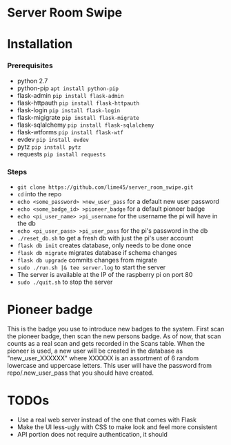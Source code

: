 Server Room Swipe
==========

# Installation
### Prerequisites
- python 2.7
- python-pip `apt install python-pip`
- flask-admin      `pip install flask-admin`
- flask-httpauth   `pip install flask-httpauth`
- flask-login      `pip install flask-login`
- flask-migigrate  `pip install flask-migrate`
- flask-sqlalchemy `pip install flask-sqlalchemy`
- flask-wtforms    `pip install flask-wtf`
- evdev            `pip install evdev`
- pytz             `pip install pytz`
- requests         `pip install requests`

### Steps
- `git clone https://github.com/lime45/server_room_swipe.git`
- `cd` into the repo
- `echo <some_password> >new_user_pass` for a default new user password
- `echo <some_badge_id> >pioneer_badge` for a default pioneer badge
- `echo <pi_user_name> >pi_username` for the username the pi will have in the db
- `echo <pi_user_pass> >pi_user_pass` for the pi's password in the db
- `./reset_db.sh` to get a fresh db with just the pi's user account
- `flask db init` creates database, only needs to be done once
- `flask db migrate` migrates database if schema changes
- `flask db upgrade` commits changes from migrate
- `sudo ./run.sh |& tee server.log` to start the server
- The server is available at the IP of the raspberry pi on port 80
- `sudo ./quit.sh` to stop the server

# Pioneer badge
This is the badge you use to introduce new badges to the system. First scan
the pioneer badge, then scan the new persons badge. As of now, that scan
counts as a real scan and gets recorded in the Scans table. When the pioneer
is used, a new user will be created in the database as "new\_user\_XXXXXX"
where XXXXXX is an assortment of 6 random lowercase and uppercase letters.
This user will have the password from repo/.new\_user\_pass that you should 
have created.

# TODOs
- Use a real web server instead of the one that comes with Flask
- Make the UI less-ugly with CSS to make look and feel more consistent
- API portion does not require authentication, it should
